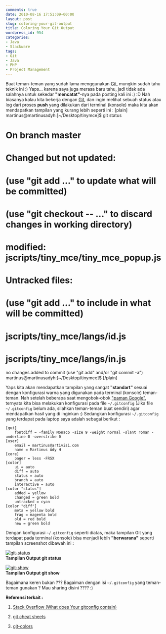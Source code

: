 ```yaml
---
comments: true
date: 2010-08-16 17:51:09+00:00
layout: post
slug: coloring-your-git-output
title: Coloring Your Git Output
wordpress_id: 954
categories:
- Java
- Slackware
tags:
- Git
- Java
- PHP
- Project Management
---
```


Buat teman-teman yang sudah lama menggunakan [Git](http://en.wikipedia.org/wiki/Git_(software)), mungkin sudah tahu teknik ini :) Yaps... karena saya juga merasa baru tahu, jadi tidak ada salahnya untuk sekedar **"mencatat"**-nya pada posting kali ini :) :D Nah biasanya kalau kita bekerja dengan [Git](http://en.wikipedia.org/wiki/Git_(software)), dan ingin melihat sebuah status atau log dari proses **push** yang dilakukan dari terminal (konsole) maka kita akan mendapatkan tampilan yang kurang lebih seperti ini :
[plain]
martinus@martinusadyh:[~/Desktop/tinymce]$ git status
# On branch master
# Changed but not updated:
#   (use "git add ..." to update what will be committed)
#   (use "git checkout -- ..." to discard changes in working directory)
#
#	modified:   jscripts/tiny_mce/tiny_mce_popup.js
#
# Untracked files:
#   (use "git add ..." to include in what will be committed)
#
#	jscripts/tiny_mce/langs/id.js
#	jscripts/tiny_mce/langs/in.js
no changes added to commit (use "git add" and/or "git commit -a")
martinus@martinusadyh:[~/Desktop/tinymce]$ 
[/plain]
<!-- more -->
Yaps kita akan mendapatkan tampilan yang sangat **"standart"** sesuai dengan konfigurasi warna yang digunakan pada terminal (konsole) teman-teman. Nah setelah beberapa saat mengobok-obok ["paman Google"](http://google.com), ternyata kita bisa melakukan konfigurasi pada file `~/.gitconfig` (Jika file `~/.gitconfig` belum ada, silahkan teman-teman buat sendiri) agar mendapatkan hasil yang di inginkan :) Sedangkan konfigurasi `~/.gitconfig` yang terdapat pada laptop saya adalah sebagai berikut :

    
    
    [gui]
    	fontdiff = -family Monaco -size 9 -weight normal -slant roman -underline 0 -overstrike 0
    [user]
    	email = martinus@artivisi.com
    	name = Martinus Ady H
    [core]
    	pager = less -FRSX
    [color]
    	ui = auto
    	diff = auto
    	status = auto
    	branch = auto
    	interactive = auto
    [color "status"]
    	added = yellow
    	changed = green bold
    	untracked = cyan
    [color "diff"]
    	meta = yellow bold
    	frag = magenta bold
    	old = red bold
    	new = green bold
    



Dengan konfigurasi `~/.gitconfig` seperti diatas, maka tampilan Git yang terdapat pada terminal (konsole) bisa menjadi lebih **"berwarana"** seperti tampilan screenshot dibawah ini :

[![git-status](http://farm5.static.flickr.com/4123/4897993987_48c7cc98e7.jpg)](http://www.flickr.com/photos/10243554@N02/4897993987/)  
**Tampilan Output git status**

[![git-show](http://farm5.static.flickr.com/4096/4897993975_0a4493b384.jpg)](http://www.flickr.com/photos/10243554@N02/4897993975/)  
**Tampilan Output git show**

Bagaimana keren bukan ??? Bagaiman dengan isi `~/.gitconfig` yang teman-teman gunakan ? Mau sharing disini ???? :)

**Referensi terkait :**




  1. [Stack Overflow (What does Your gitconfig contain)](http://stackoverflow.com/questions/267761/what-does-your-gitconfig-contain)


  2. [git cheat sheets](http://cheat.errtheblog.com/s/git)


  3. [git-colors](http://jblevins.org/log/git-colors)


